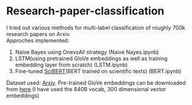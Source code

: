 # Research-paper-classification

I tried out various methods for multi-label classification of roughly 700k research papers on Arxiv.  
Approches implemented:
1. Naive Bayes using OnevsAll strategy (Naive Nayes.ipynb)
2. LSTM(using pretrained GloVe embeddings as well as training embedding layer from scratch) (LSTM.ipynb)
3. Fine-tuned [SciBERT](https://arxiv.org/abs/1903.10676)(BERT trained on scientific texts) (BERT.ipynb)

Dataset used: [Arxiv](https://www.kaggle.com/Cornell-University/arxiv/tasks?taskId=1757).
Pre-trained GloVe embeddings can be downloaded from [here](https://nlp.stanford.edu/projects/glove/).(I have used the 840B vocab, 300 dimensional vector embeddings)
